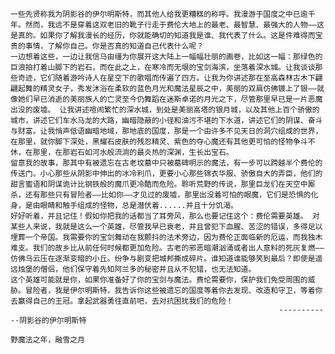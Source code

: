     一些先贤称我为阴影谷的伊尔明斯特，而其他人给我更糟糕的称呼。我漫游于国度之中已逾千年。然而，我远不是穿着这双老旧的靴子行走于费伦大地上的最老、最智慧、最强大的人物——这是真的。如果你了解我漫长的经历，你就能确切的知道我是谁、我代表了什么。这是件难得而宝贵的事情，了解你自己。你是否真的知道自己代表什么呢？ 
    一边想着这些，一边让我信马由缰为你展开这大陆上一幅幅壮丽的画卷，比如这一幅：那绿色的巨浪拍打着山脚下的岩石，而在此之上，在寒冷而无垠的宝剑海滨，坐落着深水城。让我谈谈那些奇迹，它们随着游吟诗人在星空下的歌唱而传遍了四方。让我为你讲述那在至高森林古木下翩翩起舞的精灵女子，秀发沐浴在柔软的蓝色月光和魔法星辰之中，美丽的双肩仿佛镀上了银——就像她们早已消逝的美丽族人的亡灵至今仍舞蹈在迷斯卓诺的月光之下，尽管那里早已是一片恶魔出没的废墟。 让我讲述喧闹繁忙的深水城，到处是美丽高塔的银月城，以及其他上百个骄傲的城市，讲述它们车水马龙的大路，幽暗隐蔽的小径和油污不堪的下水道，讲述它们的阴谋、奋斗与财富。让我悄声低语幽暗地域，那地底的国度，那是一个由许多不见天日的洞穴组成的世界，在那里，就你脚下深处，黑耀石皮肤的残忍精灵、紫色的夺心魔还有其他更可怕的怪物争斗不休，在那里，在那岩石如河水般流淌的最炎热的深渊，生长出宝石。 
    留意我的故事，那其中有被遗忘在古老坟墓中只被墓碑明示的魔法，有一步可以跨越半个费伦的传送门。小心那些从阴影中伸出的冰冷利爪，更要小心那些锦衣华服、骄傲自大的弄臣，他们的甜言蜜语和阴谋诡计比钢铁般的魔爪更冷酷而危险。聆听荒野的传说，那里巨龙们在天空中厮杀，还有那些只有冒险者——比如你——才见过的废墟，那里出没着可怕的眼魔，它们是恐惧的化身，是由眼睛和触手组成的怪物，总是潜伏着......并且十分饥渴。 
    好好听着，并且记住！假如你把我的话都当了耳旁风，那么也要记住这个：费伦需要英雄。 对某些人来说，我就是这么一个英雄，尽管我早已衰老，并且曾犯下血腥、苦涩的错误，多得足以埋葬一个帝国。我需要你的宝剑舞动在我颤抖的法术旁边，因为费伦正面临新的厄运，而我独木难支。我们的故乡比从前任何时候都更加危险。古老的邪恶暗潮汹涌或者出人意料的死灰复燃——仿佛乌云压在逐渐变暗的小丘。纷争与剧变把城邦撕成碎片。谁知道谁能够笑到最后？即使是遥远烛堡的僧侣，他们保守着先知阿兰多的秘密并且从不犯错，也无法知道。 
    这个英雄可能就是你，如果你准备好了你的宝剑与魔法。费伦需要你，保护我们免受周围的威胁。冒险者，我是伊尔明斯特，我告诉你这些被遗忘的国度等着你去发现、改造和守卫，等着你去赢得自己的王冠。拿起武器勇往直前吧，去对抗困扰我们的危险！ 
                                                                ------------阴影谷的伊尔明斯特 
                                                                           野魔法之年，融雪之月
